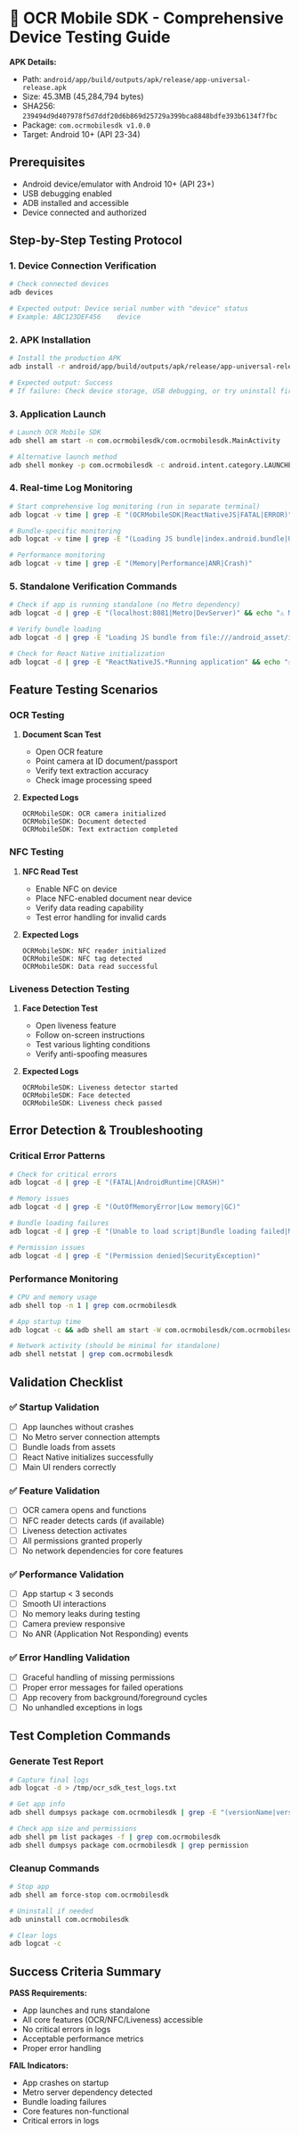 # 📱 OCR Mobile SDK - Comprehensive Device Testing Guide

**APK Details:**
- Path: `android/app/build/outputs/apk/release/app-universal-release.apk`
- Size: 45.3MB (45,284,794 bytes)
- SHA256: `239494d9d407978f5d7ddf20d6b869d25729a399bca8848bdfe393b6134f7fbc`
- Package: `com.ocrmobilesdk v1.0.0`
- Target: Android 10+ (API 23-34)

## Prerequisites
- Android device/emulator with Android 10+ (API 23+)
- USB debugging enabled
- ADB installed and accessible
- Device connected and authorized

## Step-by-Step Testing Protocol

### 1. Device Connection Verification
```bash
# Check connected devices
adb devices

# Expected output: Device serial number with "device" status
# Example: ABC123DEF456    device
```

### 2. APK Installation
```bash
# Install the production APK
adb install -r android/app/build/outputs/apk/release/app-universal-release.apk

# Expected output: Success
# If failure: Check device storage, USB debugging, or try uninstall first
```

### 3. Application Launch
```bash
# Launch OCR Mobile SDK
adb shell am start -n com.ocrmobilesdk/com.ocrmobilesdk.MainActivity

# Alternative launch method
adb shell monkey -p com.ocrmobilesdk -c android.intent.category.LAUNCHER 1
```

### 4. Real-time Log Monitoring
```bash
# Start comprehensive log monitoring (run in separate terminal)
adb logcat -v time | grep -E "(OCRMobileSDK|ReactNativeJS|FATAL|ERROR)"

# Bundle-specific monitoring
adb logcat -v time | grep -E "(Loading JS bundle|index.android.bundle|Unable to load script|DevServer)"

# Performance monitoring
adb logcat -v time | grep -E "(Memory|Performance|ANR|Crash)"
```

### 5. Standalone Verification Commands
```bash
# Check if app is running standalone (no Metro dependency)
adb logcat -d | grep -E "(localhost:8081|Metro|DevServer)" && echo "⚠️ METRO DEPENDENCY DETECTED" || echo "✅ STANDALONE CONFIRMED"

# Verify bundle loading
adb logcat -d | grep -E "Loading JS bundle from file:///android_asset/index.android.bundle" && echo "✅ BUNDLE LOADED" || echo "⚠️ BUNDLE ISSUE"

# Check for React Native initialization
adb logcat -d | grep -E "ReactNativeJS.*Running application" && echo "✅ RN INITIALIZED" || echo "⚠️ RN INIT ISSUE"
```

## Feature Testing Scenarios

### OCR Testing
1. **Document Scan Test**
   - Open OCR feature
   - Point camera at ID document/passport
   - Verify text extraction accuracy
   - Check image processing speed

2. **Expected Logs**
   ```
   OCRMobileSDK: OCR camera initialized
   OCRMobileSDK: Document detected
   OCRMobileSDK: Text extraction completed
   ```

### NFC Testing  
1. **NFC Read Test**
   - Enable NFC on device
   - Place NFC-enabled document near device
   - Verify data reading capability
   - Test error handling for invalid cards

2. **Expected Logs**
   ```
   OCRMobileSDK: NFC reader initialized
   OCRMobileSDK: NFC tag detected
   OCRMobileSDK: Data read successful
   ```

### Liveness Detection Testing
1. **Face Detection Test**
   - Open liveness feature
   - Follow on-screen instructions
   - Test various lighting conditions
   - Verify anti-spoofing measures

2. **Expected Logs**
   ```
   OCRMobileSDK: Liveness detector started
   OCRMobileSDK: Face detected
   OCRMobileSDK: Liveness check passed
   ```

## Error Detection & Troubleshooting

### Critical Error Patterns
```bash
# Check for critical errors
adb logcat -d | grep -E "(FATAL|AndroidRuntime|CRASH)"

# Memory issues
adb logcat -d | grep -E "(OutOfMemoryError|Low memory|GC)"

# Bundle loading failures
adb logcat -d | grep -E "(Unable to load script|Bundle loading failed|Metro connection)"

# Permission issues
adb logcat -d | grep -E "(Permission denied|SecurityException)"
```

### Performance Monitoring
```bash
# CPU and memory usage
adb shell top -n 1 | grep com.ocrmobilesdk

# App startup time
adb logcat -c && adb shell am start -W com.ocrmobilesdk/com.ocrmobilesdk.MainActivity

# Network activity (should be minimal for standalone)
adb shell netstat | grep com.ocrmobilesdk
```

## Validation Checklist

### ✅ Startup Validation
- [ ] App launches without crashes
- [ ] No Metro server connection attempts
- [ ] Bundle loads from assets
- [ ] React Native initializes successfully
- [ ] Main UI renders correctly

### ✅ Feature Validation  
- [ ] OCR camera opens and functions
- [ ] NFC reader detects cards (if available)
- [ ] Liveness detection activates
- [ ] All permissions granted properly
- [ ] No network dependencies for core features

### ✅ Performance Validation
- [ ] App startup < 3 seconds
- [ ] Smooth UI interactions
- [ ] No memory leaks during testing
- [ ] Camera preview responsive
- [ ] No ANR (Application Not Responding) events

### ✅ Error Handling Validation
- [ ] Graceful handling of missing permissions
- [ ] Proper error messages for failed operations
- [ ] App recovery from background/foreground cycles
- [ ] No unhandled exceptions in logs

## Test Completion Commands

### Generate Test Report
```bash
# Capture final logs
adb logcat -d > /tmp/ocr_sdk_test_logs.txt

# Get app info
adb shell dumpsys package com.ocrmobilesdk | grep -E "(versionName|versionCode|targetSdk)"

# Check app size and permissions
adb shell pm list packages -f | grep com.ocrmobilesdk
adb shell dumpsys package com.ocrmobilesdk | grep permission
```

### Cleanup Commands
```bash
# Stop app
adb shell am force-stop com.ocrmobilesdk

# Uninstall if needed
adb uninstall com.ocrmobilesdk

# Clear logs
adb logcat -c
```

## Success Criteria Summary

**PASS Requirements:**
- App launches and runs standalone
- All core features (OCR/NFC/Liveness) accessible
- No critical errors in logs
- Acceptable performance metrics
- Proper error handling

**FAIL Indicators:**
- App crashes on startup
- Metro server dependency detected
- Bundle loading failures
- Core features non-functional
- Critical errors in logs
